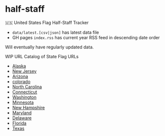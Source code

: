 # half-staff
🇺🇸 United States Flag Half-Staff Tracker

- `data/latest.[csv|json]` has latest data file
- GH pages `index.rss` has current year RSS feed in descending date order

Will eventually have regularly updated data.

WIP URL Catalog of State Flag URLs

- [Alaska](https://gov.alaska.gov/services/status-of-the-flag/)
- [New Jersey](https://nj.gov/state/dos-flag-status.shtml)
- [Arizona](https://az.gov/half-staff-notices)
- [colorado](https://www.colorado.gov/governor/flag-status)
- [North Carolina](https://ncadmin.nc.gov/news/flag-alerts)
- [Connecticut](https://portal.ct.gov/government/flag-status)
- [Washington](https://www.governor.wa.gov/office-governor/official-actions/flag-lowering)
- [Minnesota](https://mn.gov/governor/news/?id=1055-515002)
- [New Hampshire](https://www.nh.gov/flag/)
- [Maryland](https://sos.maryland.gov/Pages/Services/PastFlagStatus.aspx)
- [Delaware](https://news.delaware.gov/flag-status/)
- [Florida](https://www.flgov.com/flag-memos/)
- [Texas](https://gov.texas.gov/flag-status)
